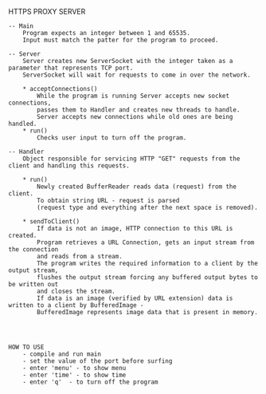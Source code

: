 HTTPS PROXY SERVER

    -- Main
        Program expects an integer between 1 and 65535.
	    Input must match the patter for the program to proceed.

    -- Server
        Server creates new ServerSocket with the integer taken as a parameter that represents TCP port.
        ServerSocket will wait for requests to come in over the network.

        * acceptConnections()
            While the program is running Server accepts new socket connections,
            passes them to Handler and creates new threads to handle.
            Server accepts new connections while old ones are being handled.
        * run()
            Checks user input to turn off the program.

    -- Handler
        Object responsible for servicing HTTP "GET" requests from the client and handling this requests.

        * run()
            Newly created BufferReader reads data (request) from the client.
            To obtain string URL - request is parsed
	        (request type and everything after the next space is removed).

        * sendToClient()
            If data is not an image, HTTP connection to this URL is created.
            Program retrieves a URL Connection, gets an input stream from the connection
	        and reads from a stream.
            The program writes the required information to a client by the output stream,
            flushes the output stream forcing any buffered output bytes to be written out
	        and closes the stream.
            If data is an image (verified by URL extension) data is written to a client by BufferedImage -
            BufferedImage represents image data that is present in memory.




    HOW TO USE
        - compile and run main
        - set the value of the port before surfing
        - enter 'menu' - to show menu
        - enter 'time' - to show time
        - enter 'q'  - to turn off the program
